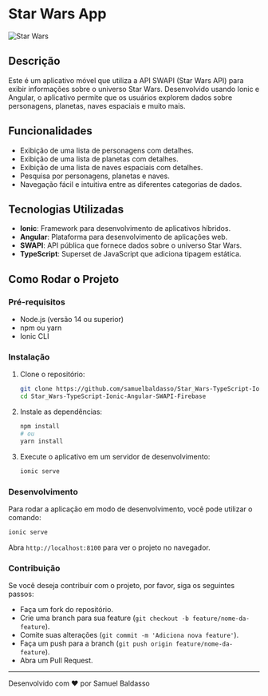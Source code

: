 # Star Wars App

![Star Wars](https://starwars-visualguide.com/assets/img/categories/starships.jpg)

## Descrição

Este é um aplicativo móvel que utiliza a API SWAPI (Star Wars API) para exibir informações sobre o universo Star Wars. Desenvolvido usando Ionic e Angular, o aplicativo permite que os usuários explorem dados sobre personagens, planetas, naves espaciais e muito mais.

## Funcionalidades

- Exibição de uma lista de personagens com detalhes.
- Exibição de uma lista de planetas com detalhes.
- Exibição de uma lista de naves espaciais com detalhes.
- Pesquisa por personagens, planetas e naves.
- Navegação fácil e intuitiva entre as diferentes categorias de dados.

## Tecnologias Utilizadas

- **Ionic**: Framework para desenvolvimento de aplicativos híbridos.
- **Angular**: Plataforma para desenvolvimento de aplicações web.
- **SWAPI**: API pública que fornece dados sobre o universo Star Wars.
- **TypeScript**: Superset de JavaScript que adiciona tipagem estática.

## Como Rodar o Projeto

### Pré-requisitos

- Node.js (versão 14 ou superior)
- npm ou yarn
- Ionic CLI

### Instalação

1. Clone o repositório:
    ```sh
    git clone https://github.com/samuelbaldasso/Star_Wars-TypeScript-Ionic-Angular-SWAPI-Firebase.git
    cd Star_Wars-TypeScript-Ionic-Angular-SWAPI-Firebase
    ```

2. Instale as dependências:
    ```sh
    npm install
    # ou
    yarn install
    ```

3. Execute o aplicativo em um servidor de desenvolvimento:
    ```sh
    ionic serve
    ```

### Desenvolvimento

Para rodar a aplicação em modo de desenvolvimento, você pode utilizar o comando:
```sh
ionic serve
```

Abra `http://localhost:8100` para ver o projeto no navegador.

### Contribuição

Se você deseja contribuir com o projeto, por favor, siga os seguintes passos:

- Faça um fork do repositório.
- Crie uma branch para sua feature (`git checkout -b feature/nome-da-feature`).
- Comite suas alterações (`git commit -m 'Adiciona nova feature'`).
- Faça um push para a branch (`git push origin feature/nome-da-feature`).
- Abra um Pull Request.

---

Desenvolvido com ❤️ por Samuel Baldasso
